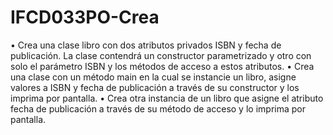 # IFCD033PO-Crea
  •	Crea una clase libro con dos atributos privados ISBN y fecha de publicación. La clase contendrá un constructor parametrizado y otro con solo el parámetro ISBN y los métodos de acceso a estos atributos. 
•	Crea una clase con un método main en la cual se instancie un libro, asigne valores a ISBN y fecha de publicación a través de su constructor y los imprima por pantalla. 
•	Crea otra instancia de un libro que asigne el atributo fecha de publicación a través de su método de acceso y lo imprima por pantalla.
